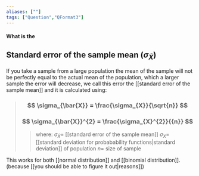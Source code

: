 ```yaml
---
aliases: [""]
tags: ["Question","QFormat3"]
---
```


#### What is the
## Standard error of the sample mean  ($\sigma_{\bar{X}}$)
If you take a sample from a large population the mean of the sample will not be perfectly equal to the actual mean of the population, which a larger sample the error will decrease, we call this error the [[standard error of the sample mean]] and it is calculated using:

> ### $$ \sigma_{\bar{X}} = \frac{\sigma_{X}}{\sqrt{n}} $$ 
> ### $$ \sigma_{\bar{X}}^{2} = \frac{\sigma_{X}^{2}}{{n}} $$ 
>> where:
>> $\sigma_{\bar{X}}=$ [[standard error of the sample mean]]
>> $\sigma_{X}=$ [[standard deviation for probabability functions|standard deviation]] of population
>> $n=$ size of sample

This works for both [[normal distribution]] and [[binomial distribution]]. (because [[you should be able to figure it out|reasons]])